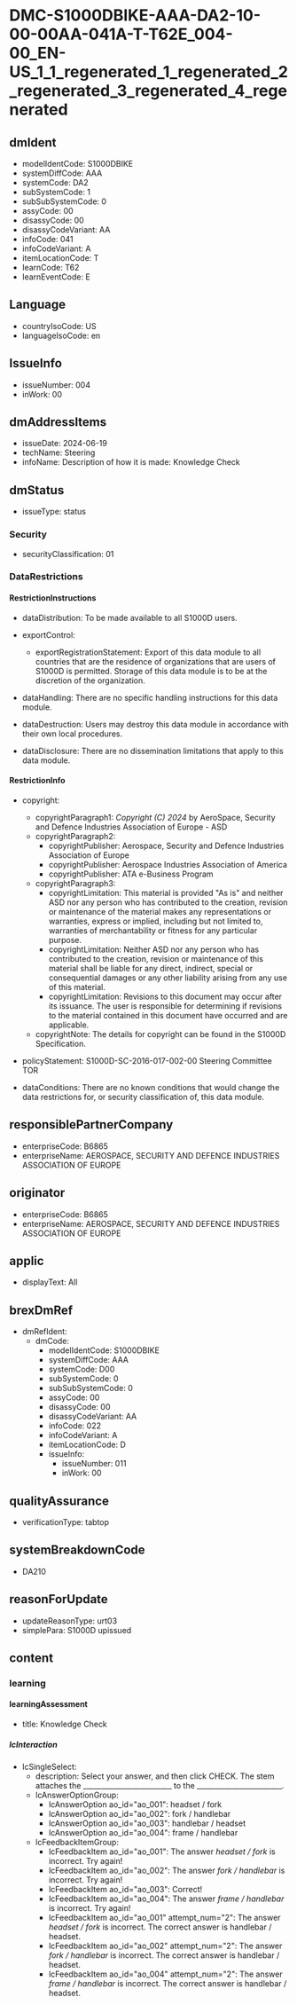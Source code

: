 # DMC-S1000DBIKE-AAA-DA2-10-00-00AA-041A-T-T62E_004-00_EN-US_1_1_regenerated_1_regenerated_2_regenerated_3_regenerated_4_regenerated

## dmIdent

*   modelIdentCode: S1000DBIKE
*   systemDiffCode: AAA
*   systemCode: DA2
*   subSystemCode: 1
*   subSubSystemCode: 0
*   assyCode: 00
*   disassyCode: 00
*   disassyCodeVariant: AA
*   infoCode: 041
*   infoCodeVariant: A
*   itemLocationCode: T
*   learnCode: T62
*   learnEventCode: E

## Language

*   countryIsoCode: US
*   languageIsoCode: en

## IssueInfo

*   issueNumber: 004
*   inWork: 00

## dmAddressItems

*   issueDate: 2024-06-19
*   techName: Steering
*   infoName: Description of how it is made: Knowledge Check

## dmStatus

*   issueType: status

### Security

*   securityClassification: 01

### DataRestrictions

#### RestrictionInstructions

*   dataDistribution: To be made available to all S1000D users.

*   exportControl:
    *   exportRegistrationStatement: Export of this data module to all countries that are the residence of organizations that are users of S1000D is permitted. Storage of this data module is to be at the discretion of the organization.

*   dataHandling: There are no specific handling instructions for this data module.

*   dataDestruction: Users may destroy this data module in accordance with their own local procedures.

*   dataDisclosure: There are no dissemination limitations that apply to this data module.

#### RestrictionInfo

*   copyright:
    *   copyrightParagraph1: *Copyright (C) 2024* by AeroSpace, Security and Defence Industries Association of Europe - ASD
    *   copyrightParagraph2:
        *   copyrightPublisher: Aerospace, Security and Defence Industries Association of Europe
        *   copyrightPublisher: Aerospace Industries Association of America
        *   copyrightPublisher: ATA e-Business Program
    *   copyrightParagraph3:
        *   copyrightLimitation: This material is provided "As is" and neither ASD nor any person who has contributed to the creation, revision or maintenance of the material makes any representations or warranties, express or implied, including but not limited to, warranties of merchantability or fitness for any particular purpose.
        *   copyrightLimitation: Neither ASD nor any person who has contributed to the creation, revision or maintenance of this material shall be liable for any direct, indirect, special or consequential damages or any other liability arising from any use of this material.
        *   copyrightLimitation: Revisions to this document may occur after its issuance. The user is responsible for determining if revisions to the material contained in this document have occurred and are applicable.
    *   copyrightNote: The details for copyright can be found in the S1000D Specification.

*   policyStatement: S1000D-SC-2016-017-002-00 Steering Committee TOR

*   dataConditions: There are no known conditions that would change the data restrictions for, or security classification of, this data module.

## responsiblePartnerCompany

*   enterpriseCode: B6865
*   enterpriseName: AEROSPACE, SECURITY AND DEFENCE INDUSTRIES ASSOCIATION OF EUROPE

## originator

*   enterpriseCode: B6865
*   enterpriseName: AEROSPACE, SECURITY AND DEFENCE INDUSTRIES ASSOCIATION OF EUROPE

## applic

*   displayText: All

## brexDmRef

*   dmRefIdent:
    *   dmCode:
        *   modelIdentCode: S1000DBIKE
        *   systemDiffCode: AAA
        *   systemCode: D00
        *   subSystemCode: 0
        *   subSubSystemCode: 0
        *   assyCode: 00
        *   disassyCode: 00
        *   disassyCodeVariant: AA
        *   infoCode: 022
        *   infoCodeVariant: A
        *   itemLocationCode: D
        *   issueInfo:
            *   issueNumber: 011
            *   inWork: 00

## qualityAssurance

*   verificationType: tabtop

## systemBreakdownCode

*   DA210

## reasonForUpdate

*   updateReasonType: urt03
*   simplePara: S1000D upissued

## content

### learning

#### learningAssessment

*   title: Knowledge Check

##### lcInteraction

*   lcSingleSelect:
    *   description: Select your answer, and then click CHECK. The stem attaches the _________________________ to the ________________________.
    *   lcAnswerOptionGroup:
        *   lcAnswerOption ao_id="ao_001": headset / fork
        *   lcAnswerOption ao_id="ao_002": fork / handlebar
        *   lcAnswerOption ao_id="ao_003": handlebar / headset
        *   lcAnswerOption ao_id="ao_004": frame / handlebar
    *   lcFeedbackItemGroup:
        *   lcFeedbackItem ao_id="ao_001": The answer *headset / fork* is incorrect. Try again!
        *   lcFeedbackItem ao_id="ao_002": The answer *fork / handlebar* is incorrect. Try again!
        *   lcFeedbackItem ao_id="ao_003": Correct!
        *   lcFeedbackItem ao_id="ao_004": The answer *frame / handlebar* is incorrect. Try again!
        *   lcFeedbackItem ao_id="ao_001" attempt_num="2": The answer *headset / fork* is incorrect. The correct answer is handlebar / headset.
        *   lcFeedbackItem ao_id="ao_002" attempt_num="2": The answer *fork / handlebar* is incorrect. The correct answer is handlebar / headset.
        *   lcFeedbackItem ao_id="ao_004" attempt_num="2": The answer *frame / handlebar* is incorrect. The correct answer is handlebar / headset.